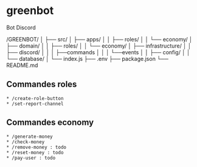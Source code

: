 # greenbot
Bot Discord

/GREENBOT/
│
├── src/
│   ├── apps/
│   │   ├── roles/
│   │   └── economy/
│   ├── domain/
│   │   ├── roles/
│   │   └── economy/
│   ├── infrastructure/
│   │   ├── discord/
│   │   │    ├──commands
│   │   │    └──events
│   │   ├── config/
│   │   └── database/
│   └── index.js
├── .env
├── package.json
└── README.md


## Commandes roles 
    * /create-role-button
    * /set-report-channel

## Commandes economy
    * /generate-money
    * /check-money
    * /remove-money : todo
    * /reset-money : todo
    * /pay-user : todo
